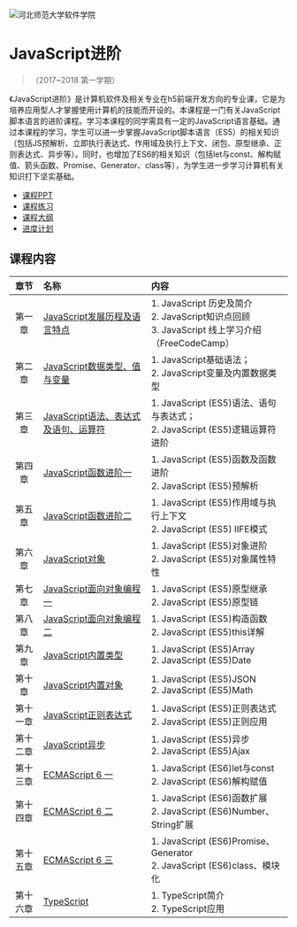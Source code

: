 ![河北师范大学软件学院](https://github.com/edu2act/course-datastructure/blob/master/image/logo.png)

# JavaScript进阶

>（2017~2018 第一学期）

《JavaScript进阶》是计算机软件及相关专业在h5前端开发方向的专业课，它是为培养应用型人才掌握使用计算机的技能而开设的。本课程是一门有关JavaScript脚本语言的进阶课程。学习本课程的同学需具有一定的JavaScript语言基础。通过本课程的学习，学生可以进一步掌握JavaScript脚本语言（ES5）的相关知识（包括JS预解析、立即执行表达式、作用域及执行上下文、闭包、原型继承、正则表达式、异步等）。同时，也增加了ES6的相关知识（包括let与const、解构赋值、箭头函数、Promise、Generator、class等），为学生进一步学习计算机有关知识打下坚实基础。
- [课程PPT](https://github.com/edu2act/course-javascript-advanced/tree/master/%E8%AF%BE%E7%A8%8BPPT)
- [课程练习](https://github.com/edu2act/course-javascript-advanced/tree/master/%E8%AF%BE%E7%A8%8B%E7%BB%83%E4%B9%A0)
- [课程大纲](https://github.com/edu2act/course-javascript-advanced/blob/master/%E6%95%99%E5%AD%A6%E5%A4%A7%E7%BA%B2.doc)
- [进度计划](https://github.com/edu2act/course-javascript-advanced/blob/master/%E8%BF%9B%E5%BA%A6%E8%AE%A1%E5%88%92.doc)

## 课程内容

| 章节 | 名称 | 内容 | 
|:---:|:---|:---|
| 第一章 | [JavaScript发展历程及语言特点]() | 1.	JavaScript 历史及简介<br/> 2.	JavaScript知识点回顾<br/> 3.	JavaScript 线上学习介绍（FreeCodeCamp）<br/>| 
| 第二章 | [JavaScript数据类型、值与变量]() | 1.	JavaScript基础语法；<br/> 2.	JavaScript变量及内置数据类型 <br/>| 
| 第三章 | [JavaScript语法、表达式及语句、运算符]() | 1.	JavaScript (ES5)语法、语句与表达式；<br/> 2.	JavaScript (ES5)逻辑运算符进阶 <br/>| 
| 第四章 | [JavaScript函数进阶一]() | 1.	JavaScript (ES5)函数及函数进阶<br/> 2.	JavaScript (ES5)预解析 <br/>|  
| 第五章 | [JavaScript函数进阶二]() | 1.	JavaScript (ES5)作用域与执行上下文<br/> 2.	JavaScript (ES5) IIFE模式 <br/>| 
| 第六章 | [JavaScript对象]() | 1.	JavaScript (ES5)对象进阶<br/> 2.	JavaScript (ES5)对象属性特性 <br/>| 
| 第七章 | [JavaScript面向对象编程 一]() | 1.	JavaScript (ES5)原型继承<br/> 2.	JavaScript (ES5)原型链 <br/>|  
| 第八章 | [JavaScript面向对象编程 二]() | 1.	JavaScript (ES5)构造函数<br/> 2.	JavaScript (ES5)this详解 <br/>| 
| 第九章| [JavaScript内置类型]() | 1.	JavaScript (ES5)Array<br/> 2.	JavaScript (ES5)Date <br/>| 
| 第十章| [JavaScript内置对象]() | 1.	JavaScript (ES5)JSON<br/> 2.	JavaScript (ES5)Math <br/>| 
| 第十一章| [JavaScript正则表达式]() | 1.	JavaScript (ES5)正则表达式<br/> 2.	JavaScript (ES5)正则应用<br/>|  
| 第十二章| [JavaScript异步]() | 1.	JavaScript (ES5)异步<br/> 2.	JavaScript (ES5)Ajax  <br/>| 
| 第十三章| [ECMAScript 6 一]() | 1.	JavaScript (ES6)let与const<br/> 2.	JavaScript (ES6)解构赋值 <br/>| 
| 第十四章| [ECMAScript 6 二]() | 1.	JavaScript (ES6)函数扩展<br/> 2.	JavaScript (ES6)Number、String扩展 <br/>| 
| 第十五章| [ECMAScript 6 三]() | 1.	JavaScript (ES6)Promise、Generator<br/> 2.	JavaScript (ES6)class、模块化 <br/>| 
| 第十六章| [TypeScript]() | 1.	TypeScript简介<br/> 2.	TypeScript应用 <br/>| 